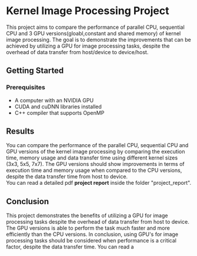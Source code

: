 # Kernel Image Processing Project

This project aims to compare the performance of parallel CPU, sequential CPU and 3 GPU versions(gloabl,constant and shared memory) of kernel image processing. 
The goal is to demonstrate the improvements that can be achieved by utilizing a GPU for image processing tasks, despite the
overhead of data transfer from host/device to device/host.

## Getting Started

### Prerequisites

- A computer with an NVIDIA GPU
- CUDA and cuDNN libraries installed
- C++ compiler that supports OpenMP

## Results

You can compare the performance of the parallel CPU, sequential CPU and GPU versions of the kernel image processing by comparing the execution time, memory usage and data 
transfer time using different kernel sizes (3x3, 5x5, 7x7).
The GPU versions should show improvements in terms of execution time and memory usage when compared to the CPU versions, despite the data transfer time from host to device.<br/>
You can read a detailed pdf **project report** inside the folder "project_report".

## Conclusion

This project demonstrates the benefits of utilizing a GPU for image processing tasks despite the overhead of data transfer from host to device.
The GPU versions is able to perform the task much faster and more efficiently than the CPU versions.
In conclusion, using GPU's for image processing tasks should be considered when performance is a critical factor, despite the data transfer time.
You can read a
